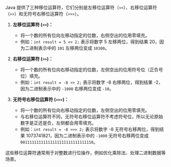 Java 提供了三种移位运算符，它们分别是左移位运算符（`<<`）、右移位运算符（`>>`）和无符号右移位运算符（`>>>`）。

1. **左移位运算符 (`<<`)：**
   - 将一个数的所有位向左移动指定的位数，右侧空出的位用零填充。
   - 例如：`int result = 5 << 2;` 表示将数字 5 左移两位，得到结果 20，因为二进制表示中的 `101` 左移两位变成 `10100`。

2. **右移位运算符 (`>>`)：**
   - 将一个数的所有位向右移动指定的位数，左侧空出的位用符号位（正负号位）填充。
   - 例如：`int result = -8 >> 2;` 表示将数字 -8 右移两位，得到结果 -2，因为二进制表示中的 `-1000` 右移两位变成 `-10`。

3. **无符号右移位运算符 (`>>>`)：**
   - 将一个数的所有位向右移动指定的位数，左侧空出的位用零填充。
   - 与右移位运算符不同，无符号右移位运算符不考虑符号位，所以无论原始数字是正还是负，左侧都会用零填充。
   - 例如：`int result = -8 >>> 2;` 表示将数字 -8 无符号右移两位，得到结果 1073741821，因为二进制表示中的 `-1000` 无符号右移两位变成 `00111111111111111111111111111110`。

这些移位运算符通常用于对整数进行位操作，例如优化乘除法、处理二进制数据等场景。